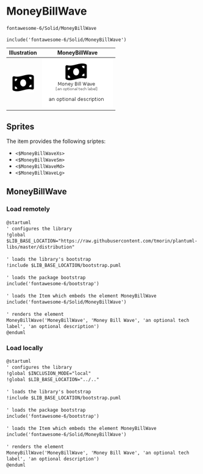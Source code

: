 # MoneyBillWave


```text
fontawesome-6/Solid/MoneyBillWave
```

```text
include('fontawesome-6/Solid/MoneyBillWave')
```



| Illustration | MoneyBillWave |
| :---: | :---: |
| ![illustration for Illustration](../../fontawesome-6/Solid/MoneyBillWave.png) | ![illustration for MoneyBillWave](../../fontawesome-6/Solid/MoneyBillWave.Local.png) |



## Sprites
The item provides the following sriptes:

- `<$MoneyBillWaveXs>`
- `<$MoneyBillWaveSm>`
- `<$MoneyBillWaveMd>`
- `<$MoneyBillWaveLg>`





## MoneyBillWave

### Load remotely
```plantuml
@startuml
' configures the library
!global $LIB_BASE_LOCATION="https://raw.githubusercontent.com/tmorin/plantuml-libs/master/distribution"

' loads the library's bootstrap
!include $LIB_BASE_LOCATION/bootstrap.puml

' loads the package bootstrap
include('fontawesome-6/bootstrap')

' loads the Item which embeds the element MoneyBillWave
include('fontawesome-6/Solid/MoneyBillWave')

' renders the element
MoneyBillWave('MoneyBillWave', 'Money Bill Wave', 'an optional tech label', 'an optional description')
@enduml
```

### Load locally
```plantuml
@startuml
' configures the library
!global $INCLUSION_MODE="local"
!global $LIB_BASE_LOCATION="../.."

' loads the library's bootstrap
!include $LIB_BASE_LOCATION/bootstrap.puml

' loads the package bootstrap
include('fontawesome-6/bootstrap')

' loads the Item which embeds the element MoneyBillWave
include('fontawesome-6/Solid/MoneyBillWave')

' renders the element
MoneyBillWave('MoneyBillWave', 'Money Bill Wave', 'an optional tech label', 'an optional description')
@enduml
```

